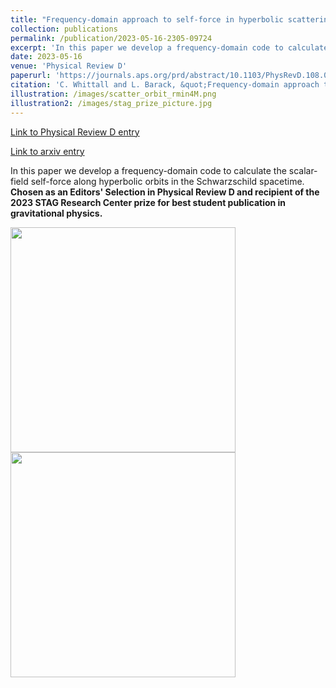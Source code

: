 ```yaml
---
title: "Frequency-domain approach to self-force in hyperbolic scattering"
collection: publications
permalink: /publication/2023-05-16-2305-09724
excerpt: 'In this paper we develop a frequency-domain code to calculate the scalar-field self-force along hyperbolic orbits in the Schwarzschild spacetime. <b>Chosen as an Editors&apos; Selection in Physical Review D and recipient of the 2023 STAG Research Center prize for best student publication in gravitational physics. </b>'
date: 2023-05-16
venue: 'Physical Review D'
paperurl: 'https://journals.aps.org/prd/abstract/10.1103/PhysRevD.108.064017'
citation: 'C. Whittall and L. Barack, &quot;Frequency-domain approach to self-force in hyperbolic scattering&quot;, Phys. Rev. D 108, 064017 (2023), arXiv:2305.09724'
illustration: /images/scatter_orbit_rmin4M.png
illustration2: /images/stag_prize_picture.jpg
---
```

<head>
<style>
img {
 padding-right: 20px; 
}
 </style>
</head>

<a href='https://journals.aps.org/prd/abstract/10.1103/PhysRevD.108.064017'>Link to Physical Review D entry</a>


<a href='https://arxiv.org/abs/2305.09724'>Link to arxiv entry</a>

In this paper we develop a frequency-domain code to calculate the scalar-field self-force along hyperbolic orbits in the Schwarzschild spacetime. <b>Chosen as an Editors&apos; Selection in Physical Review D and recipient of the 2023 STAG Research Center prize for best student publication in gravitational physics. </b>

<div>
<image style="float:left" width="360" height="360" src="/images/scatter_orbit_rmin4M.png" />
<image style="float:left" width="360" height="360" src="/images/stag_prize_picture.jpg" />
</div>
